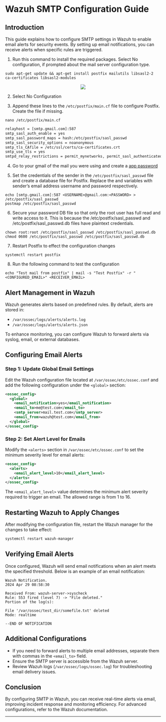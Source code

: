# Wazuh SMTP Configuration Guide

## Introduction
This guide explains how to configure SMTP settings in Wazuh to enable email alerts for security events. By setting up email notifications, you can receive alerts when specific rules are triggered.

1. Run this command to install the required packages. Select No configuration, if prompted about the mail server configuration type.

```
sudo apt-get update && apt-get install postfix mailutils libsasl2-2 ca-certificates libsasl2-modules
```

<div align=center>
  <img src="https://github.com/user-attachments/assets/882e4fa6-f1ed-49e7-9e06-21013b8dafda"></img>
</div>

2. Select No Configuration

3. Append these lines to the `/etc/postfix/main.cf` file to configure Postfix. Create the file if missing.
```
nano /etc/postfix/main.cf
```
```xml
relayhost = [smtp.gmail.com]:587
smtp_sasl_auth_enable = yes
smtp_sasl_password_maps = hash:/etc/postfix/sasl_passwd
smtp_sasl_security_options = noanonymous
smtp_tls_CAfile = /etc/ssl/certs/ca-certificates.crt
smtp_use_tls = yes
smtpd_relay_restrictions = permit_mynetworks, permit_sasl_authenticated, defer_unauth_destination
```

4. Go to your gmail of the mail you were using and create a [app password](https://myaccount.google.com/apppasswords?pli=1&rapt=AEjHL4Pv1YWpSOoP-tkrnbgDUE9W5MTey-cZBe3kp-DkJV_cK9s7eEbr4kX8OObm7LyNEdsKuGH-1tRVMoTVjIaSMYRs5fp--ojmFZRF0UDKQtR1jvEW0Ps)

5. Set the credentials of the sender in the `/etc/postfix/sasl_passwd` file and create a database file for Postfix. Replace the <USERNAME> and <PASSWORD> variables with sender’s email address username and password respectively.

```
echo [smtp.gmail.com]:587 <USERNAME>@gmail.com:<PASSWORD> > /etc/postfix/sasl_passwd
postmap /etc/postfix/sasl_passwd
```

6. Secure your password DB file so that only the root user has full read and write access to it. This is because the /etc/postfix/sasl_passwd and /etc/postfix/sasl_passwd.db files have plaintext credentials.

```
chown root:root /etc/postfix/sasl_passwd /etc/postfix/sasl_passwd.db
chmod 0600 /etc/postfix/sasl_passwd /etc/postfix/sasl_passwd.db
```

7. Restart Postfix to effect the configuration changes

```
systemctl restart postfix
```

8. Run the following command to test the configuration

```
echo "Test mail from postfix" | mail -s "Test Postfix" -r "<CONFIGURED_EMAIL>" <RECEIVER_EMAIL>
```

## Alert Management in Wazuh
Wazuh generates alerts based on predefined rules. By default, alerts are stored in:
- `/var/ossec/logs/alerts/alerts.log`
- `/var/ossec/logs/alerts/alerts.json`

To enhance monitoring, you can configure Wazuh to forward alerts via syslog, email, or external databases.

## Configuring Email Alerts
### Step 1: Update Global Email Settings
Edit the Wazuh configuration file located at `/var/ossec/etc/ossec.conf` and add the following configuration under the `<global>` section:

```xml
<ossec_config>
  <global>
    <email_notification>yes</email_notification>
    <email_to>me@test.com</email_to>
    <smtp_server>mail.test.com</smtp_server>
    <email_from>wazuh@test.com</email_from>
  </global>
</ossec_config>
```

### Step 2: Set Alert Level for Emails
Modify the `<alerts>` section in `/var/ossec/etc/ossec.conf` to set the minimum severity level for email alerts:

```xml
<ossec_config>
  <alerts>
    <email_alert_level>10</email_alert_level>
  </alerts>
</ossec_config>
```

The `<email_alert_level>` value determines the minimum alert severity required to trigger an email. The allowed range is from 1 to 16.

## Restarting Wazuh to Apply Changes
After modifying the configuration file, restart the Wazuh manager for the changes to take effect:

```sh
systemctl restart wazuh-manager
```

## Verifying Email Alerts
Once configured, Wazuh will send email notifications when an alert meets the specified threshold. Below is an example of an email notification:

```
Wazuh Notification.
2024 Apr 29 08:58:30

Received From: wazuh-server->syscheck
Rule: 553 fired (level 7) -> "File deleted."
Portion of the log(s):

File '/var/ossec/test_dir/somefile.txt' deleted
Mode: realtime

--END OF NOTIFICATION
```

## Additional Configurations
- If you need to forward alerts to multiple email addresses, separate them with commas in the `<email_to>` field.
- Ensure the SMTP server is accessible from the Wazuh server.
- Review Wazuh logs (`/var/ossec/logs/ossec.log`) for troubleshooting email delivery issues.

## Conclusion
By configuring SMTP in Wazuh, you can receive real-time alerts via email, improving incident response and monitoring efficiency. For advanced configurations, refer to the Wazuh documentation.

---
